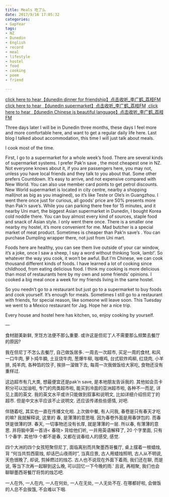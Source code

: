 ```yaml
---
title: Meals 吃了么
date: 2017/9/16 17:05:32
categories: 
- GapYear
tags:
- NZ
- Dunedin
- English 
- record
- meal
- lifestyle
- hostel
- food
- cooking
- poem
- friend

---
```

[click here to hear【dunedin dinner for friendship】点击收听\_李广鹤\_荔枝FM][1]
[click here to hear 【dunedin supermarket】点击收听\_李广鹤\_荔枝FM][2]
[ click here to hear 【dunedin Chinese is beautiful language】点击收听\_李广鹤\_荔枝FM][3]


Three days later I will be in Dunedin three months, these days I feel more and more comfortable here, and want to get a regular daily life here. Last blog I talked about accommodation, this time I will just talk about meals. 

I cook most of the time. 

First, I go to a supermarket for a whole week’s food. There are several kinds of supermarket systems. I prefer Pak’n save , the most cheapest one in NZ. Not everyone knows about it, if you are passengers here, you may not, unless you have local friends and they talk to you about that. Some other prefers Countdown. It’s easy to arrive, and not expensive compared with New World. You can also use member card points to get petrol discounts.  New World supermarket is located in city centre, nearby a shopping mall(not as big as you imagined), so it’s like Teste or Ole’s in Guangzhou. I went there once just for curious, all goods’ price are 50% presents more than Pak’n save’s. While you can parking there free for 15 minutes, and it nearby Uni mart, the biggest Asian supermarket in Dunedin, I bought Korea cold noddle there. You can buy almost every kind of sources, staple food and snack of Asian style. I only went there once. There is a smaller one nearby my hostel, it’s more convenient for me. Mad butcher is a special market of meat product. Sometimes is cheaper than Pak’n save’s . You can purchase Dumpling wrapper there, not just from Uni mart. 

Foods here are healthy, you can see them live outside of your car window, it’s a joke, once I saw a sheep, I say a word without thinking ‘look, lamb!’. So whatever the way you cook, it won’t be awful. But I’m Chinese, we can cook thousand  different kinds of foods. I have learned a lot of cooking since childhood, from eating delicious food. I think my cooking is more delicious than most of restaurants here by my own and  some friends’ opinions. I cooked a big meal once a week for my friends living in the same hostel. 

So you needn’t go to a restaurant but just go to a supermarket to buy foods and cook yourself. It’s enough for meals. Sometimes I still go to a restaurant with friends, for special reason, like someone will leave soon. This Tuesday we went to a  Mexico restaurant for Jag. Hope her a nice trip. 

Every house and hostel here has kitchen, so, enjoy cooking by yourself. 

—

食材甜美新鲜, 烹饪方法便不那么重要. 或许这是但尼丁人不需要那么频繁去餐厅的原因? 

我在但尼丁不怎么去餐厅, 自己做饭居多. 一周去一次超市, 买足一周的食材, 和风一口牛肉, 萝卜炖牛腩, 土豆烧牛肉, 葱爆牛柳, 咖喱鸡,  台式软炸鸡柳, 红烧肉, 小羊排, 炖羊肉, 各种馅的饺子, 挨排一溜做下去, 每周一次我做饭给大家吃, 食物还没有重样过.

这边超市有几大类, 想最便宜还是pak’n save, 是本地朋友告诉我的. 其他如会员卡积分可以加油啦, 专门的肉类超市啦, 能买到冷面的亚洲超市啦, 各种不一而足, 详见上面的英文. 我的英文水平或许只能做到叙事和说明文, 比如详细介绍但尼丁的超市. 但是中文水平应该不止说明文. 还应该传递些些感情, 对吧.

伴随着吃, 其实也一直在传播文化啦. 上次做中餐, 有人问我, 春卷是只有春天才吃的嘛? 我就解释说, 这里的 春, 是薄薄的意思哦. 因为春卷外面是用春饼包的. 而春饼是很薄的饼. 春天, 一切事物还没有长厚, 就是薄薄的一层. 所以春, 有薄薄的意思. 并将脑中第一首诗\< 春晓\> 背给他们听, 一并用英语解释了, 20 个字里面, 只有 1 个春字. 其他19 个都不是春, 又都在说春给人的感受, 感觉. 

四个大洲的四个女孩短聚但尼丁, 面临离别而共聚墨西哥餐厅, 桌上摆着一根蜡烛, 背 “何当共剪西窗烛, 却话巴山夜雨时”, 当真应景, 古人用蜡烛照明, 古人从不明说, 天色很晚了, 却说, 剪掉燃过的烛芯. 古人也不说现在外面下着雨, 我们还在聊, 而是说, 等当下次再一起聊到这么晚, 可以回忆一下今晚的雨.’ 且说, 再相聚, 我们也会聊聊墨西哥餐厅将剪的烛芯吧.

一人在外, 一人在内, 一人在何处, 一人在无处, 一人无处不在. 在哪都好啦, 会做饭的人总不会挨饿, 不会难以下咽. 









[1]:	https://www.lizhi.fm/2040956/2624175737723394566
[2]:	https://www.lizhi.fm/2040956/2623943680638578182
[3]:	https://www.lizhi.fm/2040956/2622145319851624454
